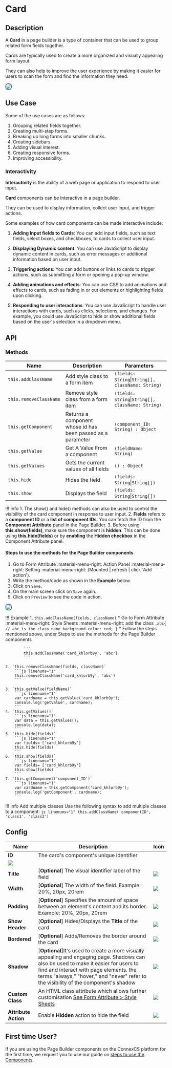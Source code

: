 # Card

## Description

A **Card** in a page builder is a type of container that can be used to group related form fields together.

Cards are typically used to create a more organized and visually appealing form layout.

They can also help to improve the user experience by making it easier for users to scan the form and find the information they need.

<img src= "/apps/components/img/card.png" style="border: 2px solid #4472C4; border-radius: 8px;">

## Use Case

Some of the use cases are as follows:

1. Grouping related fields together.
2. Creating multi-step forms.
3. Breaking up long forms into smaller chunks.
4. Creating sidebars.
5. Adding visual interest.
6. Creating responsive forms.
7. Improving accessibility.

### Interactivity

**Interactivity** is the ability of a web page or application to respond to user input.

**Card** components can be interactive in a page builder.

They can be used to display information, collect user input, and trigger actions.

Some examples of how card components can be made interactive include:

1. **Adding Input fields to Cards**: You can add input fields, such as text fields, select boxes, and checkboxes, to cards to collect user input.

2. **Displaying Dynamic content**: You can use JavaScript to display dynamic content in cards, such as error messages or additional information based on user input.

3. **Triggering actions**: You can add buttons or links to cards to trigger actions, such as submitting a form or opening a pop-up window.

4. **Adding animations and effects**: You can use CSS to add animations and effects to cards, such as fading in or out elements or highlighting fields upon clicking.

5. **Responding to user interactions**: You can use JavaScript to handle user interactions with cards, such as clicks, selections, and changes. For example, you could use JavaScript to hide or show additional fields based on the user's selection in a dropdown menu.

## API

### Methods

| **Name**| **Description**|**Parameters**|
|---------|----------------|--------------|
|`this.addClassName`|Add style class to a form item|`(fields: String`&#124;`String[], className: String)`|
|`this.removeClassName`|Remove style class from a form item|`(fields: String`&#124;`String[], className: String)`|
|`this.getComponent`|Returns a component whose id has been passed as a parameter|`(component_ID: String) : Object`|
|`this.getValue`|Get A Value From a component|`(fieldName: String)`|
|`this.getValues`|Gets the current values of all fields|`() : Object`|
|`this.hide`|Hides the field|`(fields: String`&#124;`String[])`|
|`this.show`|Displays the field|`(fields: String`&#124;`String[])`|

!!! Info
    1. The show() and hide() methods can also be used to control the visibility of the card component in response to user input.
    2. **Fields** refers to a **component ID** or a **list of component IDs**. You can fetch the ID from the **Component Attribute** panel in the Page Builder.
    3. Before using **this.show(fields)**, make sure the component is **hidden**. This can be done using **this.hide(fields)** or by **enabling** the **Hidden checkbox** in the Component Attribute panel.

#### Steps to use the methods for the Page Builder components

1. Go to Form Attribute :material-menu-right: Action Panel :material-menu-right: Setting :material-menu-right: (Mounted | refresh | click 'Add action').
2. Write the method/code as shown in the **Example** below.
3. Click on `Save`.
4. On the main screen click on `Save` again.
5. Click on `Preview` to see the code in action.
<img src= "/apps/components/img/card2.png" style="border: 2px solid #4472C4; border-radius: 8px;">

!!! Example
    1. `this.addClassName(fields, className)`
          * Go to Form Attribute :material-menu-right: Style Sheets :material-menu-right: add the class
            ```
            .abc{ // abc is the class name
            background-color: red;
            }
            ```
          * Follow the steps mentioned above, under Steps to use the methods for the Page Builder components

            ```
            this.addClassName('card_khlorb9y', 'abc')
            ```

    2. `this.removeClassName(fields, className)`
        ```js linenums="1"
        this.removeClassName('card_khlorb9y', 'abc')
        ```
    
    3. `this.getValue(fieldName)`
        ```js linenums="1"
        var cardname = this.getValue('card_khlorb9y');
        console.log('getValue', cardname);
        ```
    4. `this.getValues()`
        ```js linenums="1"
        var data = this.getValues();
        console.log(data);
        ```
    5. `this.hide(fields)`
        ```js linenums="1"
        var fields= ['card_khlorb9y']
        this.hide(fields)
        ```
    6. `this.show(fields)`
        ```js linenums="1"
        var fields= ['card_khlorb9y']
        this.show(fields)
        ```
    7. `this.getComponent('component_ID')`
        ```js linenums="1"
        var cardname = this.getComponent('card_khlorb9y');
        console.log('getComponent', cardname);
        ```

!!! info Add multiple classes
    Use the following syntax to add multiple classes to a component:
    ```js linenums="1"
    this.addClassName('componentID', 'class1', 'class2')
    ```

## Config

| **Name**|**Description**|**Icon**|
|---------|---------------|--------|
|**ID**|The card's component's unique identifier
|<img src= "/apps/components/img/input_id.png">|
|**Title**| [**Optional**] The visual identifier label of the field|<img src= "/apps/components/img/alert_title2.png">|
|**Width**| [**Optional**] The width of the field. Example: 20%, 20px, 20rem|<img src= "/apps/components/img/input_width.png">|
|**Padding**| [**Optional**] Specifies the amount of space between an element's content and its border. Example: 20%, 20px, 20rem|<img src= "/apps/components/img/card_padding.png">
|**Show Header**| [**Optional**] Hides/Displays the **Title** of the card|<img src= "/apps/components/img/card_showheader.png">
|**Bordered**| [**Optional**] Adds/Removes the border around the card|<img src= "/apps/components/img/card_bordered.png">
|**Shadow**| [**Optional**]It's used to create a more visually appealing and engaging page. Shadows can also be used to make it easier for users to find and interact with page elements.  the terms "always," "hover," and "never" refer to the visibility of the component's shadow|<img src= "/apps/components/img/card_shadow.png">
|**Custom Class**| An HTML class attribute which allows further customisation [See Form Attribute > Style Sheets](https://docs.connexcs.com/apps/page-builder/#form-attribute)|<img src= "/apps/components/img/input_customclass.png">|
|**Attribute Action**|Enable **Hidden** action to hide the field|<img src= "/apps/components/img/alert_arrtibuteaction.png">|

## First time User?

If you are using the Page Builder components on the ConnexCS platform for the first time, we request you to use our guide on <a href="https://docs.connexcs.com/apps/page-builder/#steps-to-use-components-in-the-page-builder" target="_blank">steps to use the Components</a>.

